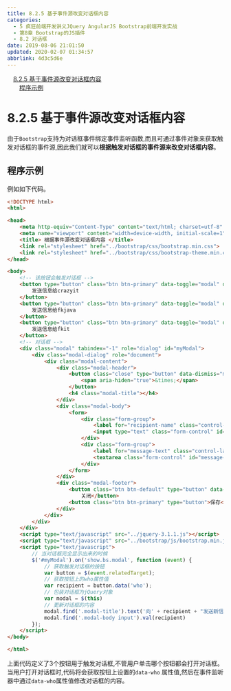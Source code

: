 ```yaml
---
title: 8.2.5 基于事件源改变对话框内容
categories: 
  - 5 疯狂前端开发讲义JQuery AngularJS Bootstrap前端开发实战
  - 第8章 Bootstrap的JS插件
  - 8.2 对话框
date: 2019-08-06 21:01:50
updated: 2020-02-07 01:34:57
abbrlink: 4d3c5d6e
---
```

<div id='my_toc'><a href="/JavaReadingNotes/4d3c5d6e/#8-2-5-基于事件源改变对话框内容" class="header_1">8.2.5 基于事件源改变对话框内容</a>&nbsp;<br><a href="/JavaReadingNotes/4d3c5d6e/#程序示例" class="header_2">程序示例</a>&nbsp;<br></div>
<style>.header_1{margin-left: 1em;}.header_2{margin-left: 2em;}.header_3{margin-left: 3em;}.header_4{margin-left: 4em;}.header_5{margin-left: 5em;}.header_6{margin-left: 6em;}</style>
<!--more-->
<script>if (navigator.platform.search('arm')==-1){document.getElementById('my_toc').style.display = 'none';}var e,p = document.getElementsByTagName('p');while (p.length>0) {e = p[0];e.parentElement.removeChild(e);}</script>

<!--end-->
<!--SSTStart-->
# 8.2.5 基于事件源改变对话框内容 #
由于`Bootstrap`支持为对话框事件绑定事件监听函数,而且可通过事件对象来获取触发对话框的事件源,因此我们就可以**根据触发对话框的事件源来改变对话框内容**。
## 程序示例 ##
例如如下代码。
```html
<!DOCTYPE html>
<html>

<head>
    <meta http-equiv="Content-Type" content="text/html; charset=utf-8" />
    <meta name="viewport" content="width=device-width, initial-scale=1">
    <title> 根据事件源改变对话框内容 </title>
    <link rel="stylesheet" href="../bootstrap/css/bootstrap.min.css">
    <link rel="stylesheet" href="../bootstrap/css/bootstrap-theme.min.css">
</head>

<body>
    <!-- 该按钮会触发对话框 -->
    <button type="button" class="btn btn-primary" data-toggle="modal" data-target="#myModal" data-who="crazyit">
        发送信息给crazyit
    </button>
    <button type="button" class="btn btn-primary" data-toggle="modal" data-target="#myModal" data-who="fkjava">
        发送信息给fkjava
    </button>
    <button type="button" class="btn btn-primary" data-toggle="modal" data-target="#myModal" data-who="fkit">
        发送信息给fkit
    </button>
    <!-- 对话框 -->
    <div class="modal" tabindex="-1" role="dialog" id="myModal">
        <div class="modal-dialog" role="document">
            <div class="modal-content">
                <div class="modal-header">
                    <button class="close" type="button" data-dismiss="modal">
                        <span aria-hiden="true">&times;</span>
                    </button>
                    <h4 class="modal-title"></h4>
                </div>
                <div class="modal-body">
                    <form>
                        <div class="form-group">
                            <label for="recipient-name" class="control-label">收信人</label>
                            <input type="text" class="form-control" id="recipient-name">
                        </div>
                        <div class="form-group">
                            <label for="message-text" class="control-label">消息内容</label>
                            <textarea class="form-control" id="message-text"></textarea>
                        </div>
                    </form>
                </div>
                <div class="modal-footer">
                    <button class="btn btn-default" type="button" data-dismiss="modal">
                        关闭</button>
                    <button class="btn btn-primary" type="button">保存</button>
                </div>
            </div>
        </div>
    </div>
    <script type="text/javascript" src="../jquery-3.1.1.js"></script>
    <script type="text/javascript" src="../bootstrap/js/bootstrap.min.js"></script>
    <script type="text/javascript">
        // 当对话框完全显示出来的时候
        $('#myModal').on('show.bs.modal', function (event) {
            // 获取触发对话框的按钮
            var button = $(event.relatedTarget);
            // 获取按钮上的who属性值
            var recipient = button.data('who');
            // 包装对话框为jQuery对象
            var modal = $(this)
            // 更新对话框的内容
            modal.find('.modal-title').text('向' + recipient + "发送新信息")
            modal.find('.modal-body input').val(recipient)
        });
    </script>
</body>

</html>
```
上面代码定义了3个按钮用于触发对话框,不管用户单击哪个按钮都会打开对话框。
当用户打开对话框时,代码将会获取按钮上设置的`data-who` 属性值,然后在事件监听器中通过`data-who`属性值修改对话框的内容。
<!--SSTStop-->

